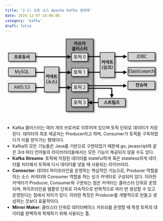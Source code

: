```yaml
---
title: '2-1) 오픈 소스 Apache Kafka 생태계'
date: 2024-12-07 14:00:00
category: 'kafka'
draft: false
---
```


<div align="left">
  <img src="./images/스크린샷 2024-12-07 오후 2.28.57.png" width="500px" />
</div>

</br>

- Kafka 클러스터는 여러 개의 브로커로 이루어져 있으며 토픽 단위로 데이터가 저장된다. 데이터의 최초 제공자는 Producer라고 하며, Consumer가 토픽을 구독하였다가 이를 받아가는 형태이다.
- Kafka의 모든 기능들은 Java를 기반으로 구현되었기 때문에 go, javascript와 같은 3rd 파티 언어들의 라이브러리들에서는 모든 기능이 제공되지 않을 수도 있다.
- **Kafka Streams**: 토픽에 저장된 데이터를 stateful하게 혹은 stateless하게 데이터를 처리해서 토픽에 다시 데이터를 넣을 때 사용되는 라이브러리.
- **Connector**: 데이터 파이프라인을 운영하는 핵심적인 기능으로, Producer 역할을 하는 소스 커넥터와 Consumer 역할을 하는 싱크 커넥터로 구성되어 있다. 이러한 커넥터가 Producer, Consumer와 구분되는 점은 커넥터는 클러스터 단위로 운영되며, 파이프라인을 템플릿 단위로 지속적으로 반복적으로 여러 번 생성할 수 있고 운영된다는 점에서 차이가 있다. 이러한 특징은 Producer를 개별적으로 만들고 생성하는 것보다 효율적이다.
- **Mirror Maker**: 클러스터 단위로 데이터베이스 카프라를 운영할 때 특정 토픽의 데이터를 완벽하게 복제하기 위해 사용되는 툴.